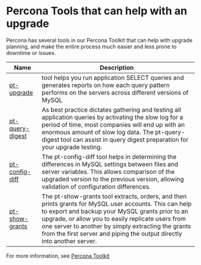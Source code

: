 # Percona Tools that can help with an upgrade

Percona has several tools in our Percona Toolkit that can help with upgrade planning, and  make the entire process much easier and less prone to downtime or issues.

| Name | Description |
| --- | --- |
| [pt-upgrade](https://docs.percona.com/percona-toolkit/pt-upgrade.html) | tool helps you run application SELECT queries and generates reports on how each query pattern performs on the servers across different versions of MySQL |
| [pt-query-digest](https://docs.percona.com/percona-toolkit/pt-query-digest.html) | As best practice dictates gathering and testing all application queries by activating the slow log for a period of time, most companies will end up with an enormous amount of slow log data. The pt-query-digest tool can assist in query digest preparation for your upgrade testing. |
| [pt-config-diff](https://docs.percona.com/percona-toolkit/pt-config-diff.html) | The pt-config-diff tool helps in determining the differences in MySQL settings between files and server variables. This allows comparison of the upgraded version to the previous version, allowing validation of configuration differences. |
| [pt-show-grants](https://docs.percona.com/percona-toolkit/pt-show-grants.html) | The pt-show-grants tool extracts, orders, and then prints grants for MySQL user accounts. This can help to export and backup your MySQL grants prior to an upgrade, or allow you to easily replicate users from one server to another by simply extracting the grants from the first server and piping the output directly into another server. | 

For more information, see [Percona Toolkit](https://docs.percona.com/percona-toolkit/)
